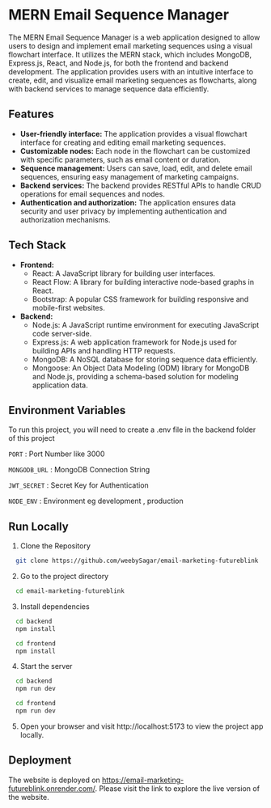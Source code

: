 
# MERN Email Sequence Manager

The MERN Email Sequence Manager is a web application designed to allow users to design and implement email marketing sequences using a visual flowchart interface. It utilizes the MERN stack, which includes MongoDB, Express.js, React, and Node.js, for both the frontend and backend development. The application provides users with an intuitive interface to create, edit, and visualize email marketing sequences as flowcharts, along with backend services to manage sequence data efficiently.


    
    


## Features

- **User-friendly interface:** The application provides a visual flowchart interface for creating and editing email marketing sequences.
- **Customizable nodes:** Each node in the flowchart can be customized with specific parameters, such as email content or duration.
- **Sequence management:** Users can save, load, edit, and delete email sequences, ensuring easy management of marketing campaigns.
- **Backend services:** The backend provides RESTful APIs to handle CRUD operations for email sequences and nodes.
- **Authentication and authorization:** The application ensures data security and user privacy by implementing authentication and authorization mechanisms.


## Tech Stack

- **Frontend:**
    - React: A JavaScript library for building user interfaces.
    - React Flow: A library for building interactive node-based graphs in React.
    - Bootstrap: A popular CSS framework for building responsive and mobile-first websites.
- **Backend:**
    - Node.js: A JavaScript runtime environment for executing JavaScript code server-side.
    - Express.js: A web application framework for Node.js used for building APIs and handling HTTP requests.
    - MongoDB: A NoSQL database for storing sequence data efficiently.
    - Mongoose: An Object Data Modeling (ODM) library for MongoDB and Node.js, providing a schema-based solution for modeling application data.
## Environment Variables


To run this project, you will need to create a .env file in the backend folder of this project

`PORT` : Port Number like 3000

`MONGODB_URL` : MongoDB Connection String

`JWT_SECRET` : Secret Key for Authentication

`NODE_ENV` : Environment eg development , production




## Run Locally

1) Clone the Repository
```bash
  git clone https://github.com/weebySagar/email-marketing-futureblink

```

2) Go to the project directory

```bash
  cd email-marketing-futureblink
```

3) Install dependencies

```bash
  cd backend
  npm install

  cd frontend
  npm install

```

4) Start the server

```bash
  cd backend
  npm run dev

  cd frontend
  npm run dev
```


5) Open your browser and visit http://localhost:5173 to view the project app locally.



## Deployment

The  website is deployed on https://email-marketing-futureblink.onrender.com/.  Please visit the link to explore the live version of the website.

